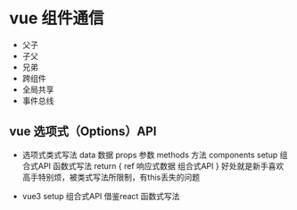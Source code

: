 # vue 组件通信
- 父子
- 子父
- 兄弟
- 跨组件
- 全局共享
- 事件总线


## vue 选项式（Options）API
- 选项式类式写法
  data 数据
  props 参数
  methods 方法
  components 
  setup 组合式API 函数式写法 
  return {
    ref 响应式数据 组合式API
  }
  好处就是新手喜欢
  高手特别烦，被类式写法所限制，有this丢失的问题

- vue3 setup 组合式API 借鉴react 函数式写法
